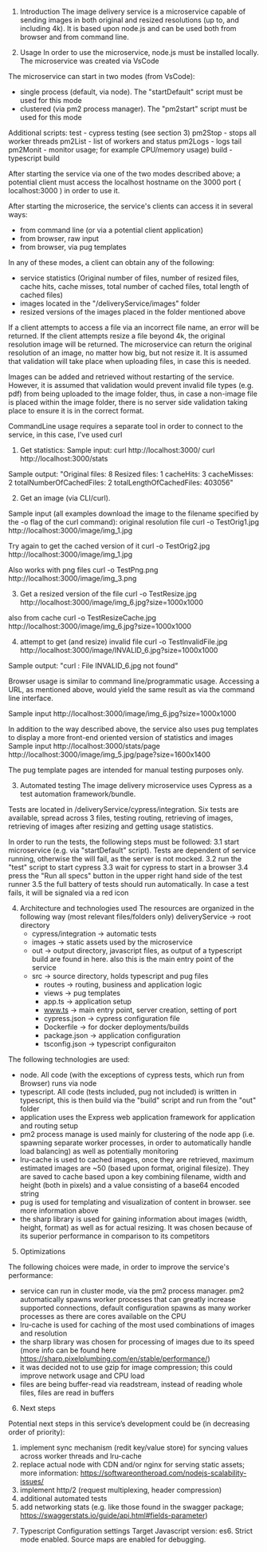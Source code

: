 1) Introduction
The image delivery service is a microservice capable of sending images in both original and resized resolutions (up to, and including 4k).
It is based upon node.js and can be used both from browser and from command line.

2) Usage
In order to use the microservice, node.js must be installed locally. The microservice was created via VsCode

The microservice can start in two modes (from VsCode):
- single process (default, via node). The "startDefault" script must be used for this mode
- clustered (via pm2 process manager). The "pm2start" script must be used for this mode

Additional scripts:
test - cypress testing (see section 3) 
pm2Stop - <clustered mode only> stops all worker threads
pm2List - <clustered mode only> list of workers and status
pm2Logs - <clustered mode only> logs tail
pm2Monit - <clustered mode only> monitor usage; for example CPU/memory usage)
build - typescript build

After starting the service via one of the two modes described above; a potential client 
must access the localhost hostname on the 3000 port ( localhost:3000 ) in order to use it.

After starting the microserice, the service's clients can access it in several  ways:
- from command line (or via a potential client application)
- from browser, raw input
- from browser, via pug templates

In any of these modes, a client can obtain any of the following:
- service statistics (Original number of files, number of resized files, cache hits, cache misses, total number of cached files, total length of cached files)
- images located in the "<pathToMicroservice>/deliveryService/images" folder
- resized versions of the images placed in the folder mentioned above

If a client attempts to access a file via an incorrect file name, an error will be returned.
If the client attempts resize a file beyond 4k, the original resolution image will be returned.
The microservice can return the original resolution of an image, no matter how big, but not resize it. 
It is assumed that validation will take place when uploading files, in case this is needed.

Images can be added and retrieved without restarting of the service. 
However, it is assumed that validation would prevent invalid file types (e.g. pdf) from being uploaded to the image folder, 
thus, in case a non-image file is placed within the image folder, there is no server side validation taking place to ensure it is in the correct format.

CommandLine usage requires a separate tool in order to connect to the service, in this case, I've used curl
1. Get statistics:
Sample input:
curl  http://localhost:3000/
curl  http://localhost:3000/stats

Sample output:
"Original files: 8 Resized files: 1 cacheHits: 3 cacheMisses: 2 totalNumberOfCachedFiles: 2 totalLengthOfCachedFiles: 403056"

2. Get an image (via CLI/curl).

Sample input (all examples download the image to the filename specified by the -o flag of the curl command):
original resolution file
curl -o TestOrig1.jpg http://localhost:3000/image/img_1.jpg

Try again to get the cached version of it
curl -o TestOrig2.jpg http://localhost:3000/image/img_1.jpg

Also works with png files
curl -o TestPng.png http://localhost:3000/image/img_3.png

3. Get a resized version of the file
curl -o TestResize.jpg http://localhost:3000/image/img_6.jpg?size=1000x1000

also from cache
curl -o TestResizeCache.jpg http://localhost:3000/image/img_6.jpg?size=1000x1000

4. attempt to get (and resize) invalid file
curl -o TestInvalidFile.jpg http://localhost:3000/image/INVALID_6.jpg?size=1000x1000

Sample output:
"curl : File INVALID_6.jpg not found"

Browser usage is similar to command line/programmatic usage. 
Accessing a URL, as mentioned above, would yield the same result as via the command line interface. 

Sample input
http://localhost:3000/image/img_6.jpg?size=1000x1000
 
In addition to the way described above, the service also uses pug templates to display a more front-end oriented version of statistics and images
Sample input 
http://localhost:3000/stats/page
http://localhost:3000/image/img_5.jpg/page?size=1600x1400
 
The pug template pages are intended for manual testing purposes only. 
 
3) Automated testing
The image delivery microservice uses Cypress as a test automation framework/bundle.

Tests are located in <pathToMicroservice>/deliveryService/cypress/integration.
Six tests are available, spread across 3 files, testing routing, retrieving of images, retrieving of images after resizing and getting usage statistics.

In order to run the tests, the following steps must be followed:
3.1 start microservice (e.g. via "startDefault" script). Tests are dependent of service running, otherwise the will fail, as the server is not mocked.
3.2 run the "test" script to start cypress
3.3 wait for cypress to start in a browser
3.4 press the "Run all specs" button in the upper right hand side of the test runner
3.5 the full battery of tests should run automatically. In case a test fails, it will be signaled via a red icon

4) Architecture and technologies used
The resources are organized in the following way (most relevant files/folders only)
deliveryService -> root directory
	- cypress/integration -> automatic tests
	- images -> static assets used by the microservice
	- out -> output directory, javascript files, as output of a typescript build are found in here. also this is the main entry point of the service
	- src -> source directory, holds typescript and pug files
		- routes -> routing, business and application logic
		- views -> pug templates
		- app.ts -> application setup
		- www.ts -> main entry point, server creation, setting of port
		- cypress.json -> cypress configuration file
		- Dockerfile -> for docker deployments/builds
		- package.json -> application configuration
		- tsconfig.json -> typescript configuraiton

The following technologies are used:
- node. All code (with the exceptions of cypress tests, which run from Browser) runs via node
- typescript. All code (tests included, pug not included) is written in typescript, this is then build via the "build" script and run from the "out" folder
- application uses the Express web application framework for application and routing setup
- pm2 process manage is used mainly for clustering of the node app (i.e. spawning separate worker processes, in order to automatically handle load balancing) as well as potentially monitoring
- lru-cache is used to cached images, once they are retrieved, maximum estimated images are ~50 (based upon format, original filesize). They are saved to cache based upon a key combining filename, width and height (both in pixels) and a value consisting of a base64 encoded string
- pug is used for templating and visualization of content in browser. see more information above
- the sharp library is used for gaining information about images (width, height, format) as well as for actual resizing. It was chosen because of its superior performance in comparison to its competitors

5) Optimizations

The following choices were made, in order to improve the service's performance:
- service can run in cluster mode, via the pm2 process manager. pm2 automatically spawns worker processes that can greatly increase supported connections, default configuration spawns as many worker processes as there are cores available on the CPU
- lru-cache is used for caching of the most used combinations of images and resolution
- the sharp library was chosen for processing of images due to its speed (more info can be found here https://sharp.pixelplumbing.com/en/stable/performance/)
- it was decided not to use gzip for image compression; this could improve network usage and CPU load
- files are being buffer-read via readstream, instead of reading whole files, files are read in buffers
6) Next steps

Potential next steps in this service’s development could be (in decreasing order of priority):

1. implement sync mechanism (redit key/value store) for syncing values across worker threads and lru-cache
2. replace actual node with CDN and/or nginx for serving static assets; more information: https://softwareontheroad.com/nodejs-scalability-issues/
3. implement http/2 (request multiplexing, header compression)
3. additional  automated tests
4. add networking stats (e.g. like those found in the swagger package; https://swaggerstats.io/guide/api.html#fields-parameter) 

7) Typescript Configuration settings
Target Javascript version: es6.
Strict mode enabled.
Source maps are enabled for debugging.